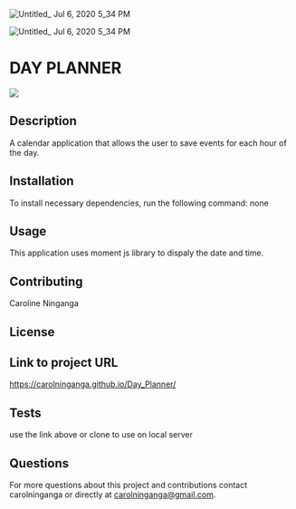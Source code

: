 
![Untitled_ Jul 6, 2020 5_34 PM](https://user-images.githubusercontent.com/33443452/86649205-87fe6680-bfaf-11ea-8e5d-3539b2ee7a41.gif)

![Untitled_ Jul 6, 2020 5_34 PM](https://cdn.glitch.com/823d971b-2ee5-4e17-bb98-ec24b973c4c0%2FUntitled_%20Jul%207%2C%202020%201_30%20PM.gif?v=1594143710879)





# DAY PLANNER

![](Develop/image/Day_Planner_Image)

## Description
A calendar application that allows the user to save events for each hour of the day.



## Installation

To install necessary dependencies, run the following command:
none

## Usage
This application uses moment js library to dispaly the date and time.

## Contributing 
Caroline Ninganga

## License


## Link to project URL
https://carolninganga.github.io/Day_Planner/


## Tests

use the link above or clone to use on local server


## Questions

For more questions about this project and contributions contact carolninganga or directly at carolninganga@gmail.com.

